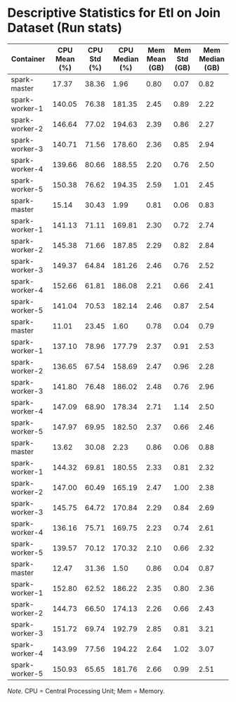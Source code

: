 # Descriptive Statistics for Etl on Join Dataset (Run stats)


| Container | CPU Mean (%) | CPU Std (%) | CPU Median (%) | Mem Mean (GB) | Mem Std (GB) | Mem Median (GB) |
| --------- | ------------ | ----------- | -------------- | ------------- | ------------ | --------------- |
| spark-master | 17.37 | 38.36 | 1.96 | 0.80 | 0.07 | 0.82 |
| spark-worker-1 | 140.05 | 76.38 | 181.35 | 2.45 | 0.89 | 2.22 |
| spark-worker-2 | 146.64 | 77.02 | 194.63 | 2.39 | 0.86 | 2.27 |
| spark-worker-3 | 140.71 | 71.56 | 178.60 | 2.36 | 0.85 | 2.94 |
| spark-worker-4 | 139.66 | 80.66 | 188.55 | 2.20 | 0.76 | 2.50 |
| spark-worker-5 | 150.38 | 76.62 | 194.35 | 2.59 | 1.01 | 2.45 |
| spark-master | 15.14 | 30.43 | 1.99 | 0.81 | 0.06 | 0.83 |
| spark-worker-1 | 141.13 | 71.11 | 169.81 | 2.30 | 0.72 | 2.74 |
| spark-worker-2 | 145.38 | 71.66 | 187.85 | 2.29 | 0.82 | 2.84 |
| spark-worker-3 | 149.37 | 64.84 | 181.26 | 2.46 | 0.76 | 2.52 |
| spark-worker-4 | 152.66 | 61.81 | 186.08 | 2.21 | 0.66 | 2.41 |
| spark-worker-5 | 141.04 | 70.53 | 182.14 | 2.46 | 0.87 | 2.54 |
| spark-master | 11.01 | 23.45 | 1.60 | 0.78 | 0.04 | 0.79 |
| spark-worker-1 | 137.10 | 78.96 | 177.79 | 2.37 | 0.91 | 2.53 |
| spark-worker-2 | 136.65 | 67.54 | 158.69 | 2.47 | 0.96 | 2.28 |
| spark-worker-3 | 141.80 | 76.48 | 186.02 | 2.48 | 0.76 | 2.96 |
| spark-worker-4 | 147.09 | 68.90 | 178.34 | 2.71 | 1.14 | 2.50 |
| spark-worker-5 | 147.97 | 69.95 | 182.50 | 2.37 | 0.66 | 2.46 |
| spark-master | 13.62 | 30.08 | 2.23 | 0.86 | 0.06 | 0.88 |
| spark-worker-1 | 144.32 | 69.81 | 180.55 | 2.33 | 0.81 | 2.32 |
| spark-worker-2 | 147.00 | 60.49 | 165.19 | 2.47 | 1.00 | 2.38 |
| spark-worker-3 | 145.75 | 64.72 | 170.84 | 2.29 | 0.84 | 2.69 |
| spark-worker-4 | 136.16 | 75.71 | 169.75 | 2.23 | 0.74 | 2.61 |
| spark-worker-5 | 139.57 | 70.12 | 170.32 | 2.10 | 0.66 | 2.32 |
| spark-master | 12.47 | 31.36 | 1.50 | 0.86 | 0.04 | 0.87 |
| spark-worker-1 | 152.80 | 62.52 | 186.22 | 2.35 | 0.80 | 2.36 |
| spark-worker-2 | 144.73 | 66.50 | 174.13 | 2.26 | 0.66 | 2.43 |
| spark-worker-3 | 151.72 | 69.74 | 192.79 | 2.85 | 0.81 | 3.21 |
| spark-worker-4 | 143.99 | 77.56 | 194.22 | 2.64 | 1.02 | 3.07 |
| spark-worker-5 | 150.93 | 65.65 | 181.76 | 2.66 | 0.99 | 2.51 |


*Note.* CPU = Central Processing Unit; Mem = Memory.